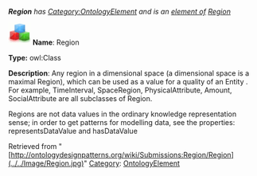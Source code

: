 ___Region__ has [Category:OntologyElement](../../Category/OntologyElement "Category:OntologyElement") and is an [element of](../../Property/ElementOf "Property:ElementOf") [Region](../../Submissions/Region "Submissions:Region")_


  




[![Class](../../images/thumb/2/27/Class.gif/45px-Class.gif)](../../Image/Class.gif "Class")
__Name__: Region 


__Type:__ owl:Class 


__Description__: Any region in a dimensional space (a dimensional space is a maximal Region), which can be used as a value for a quality of an Entity . For example, TimeInterval, SpaceRegion, PhysicalAttribute, Amount, SocialAttribute are all subclasses of Region. 


Regions are not data values in the ordinary knowledge representation sense; in order to get patterns for modelling data, see the properties: representsDataValue and hasDataValue 





Retrieved from "[http://ontologydesignpatterns.org/wiki/Submissions:Region/Region](../../Image/Region.jpg)"
 [Category](http://ontologydesignpatterns.org/wiki/Special:Categories "Special:Categories"): [OntologyElement](../../Category/OntologyElement "Category:OntologyElement")